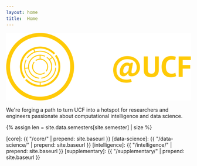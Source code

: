 ```yaml
---
layout: home
title:  Home
---
```


<img id="landing-logomark" class="pb-3"
     src="/assets/brand/fullmark/dark-bg-ready.svg"
     />

We're forging a path to turn UCF into a hotspot for researchers and engineers
passionate about computational intelligence and data science.

{% assign len = site.data.semesters[site.semester] | size %}

<!-- We host {{ len }} groups devoted to different skillsets and foci. -->
<!-- [Course][course] is your starting place, which feeds into -->
<!-- [Intelligence][intelligence] (our research group). In Fall 2019, we plan to add -->
<!-- [Data Science][data-science] (our industry group). -->

<!-- We host {{ len }} groups devoted to different skillsets and foci.
[Course][course] is your starting place, feeding into
[Data Science][data-science] (our industry group) and
[Intelligence][intelligence] (our research group). -->

[core]: {{ "/core/" | prepend: site.baseurl }}
[data-science]: {{ "/data-science/" | prepend: site.baseurl }}
[intelligence]: {{ "/intelligence/" | prepend: site.baseurl }}
[supplementary]: {{ "/supplementary/" | prepend: site.baseurl }}

<!-- <a class="mr-4 btn btn-info" href="/about"> Learn More </a> -->
<!-- <a class="mr-4 btn btn-warning" href="/sponsors"> Sponsor Us </a> -->
